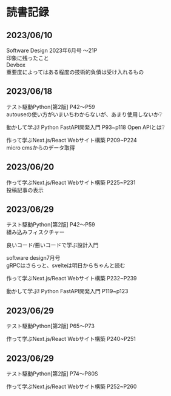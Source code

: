 # 読書記録  
## 2023/06/10  
Software Design 2023年6月号 〜21P  
印象に残ったこと  
Devbox  
重要度によってはある程度の技術的負債は受け入れるもの  

## 2023/06/18  
テスト駆動Python[第2版] P42〜P59  
autouseの使い方がいまいちわからないが、あまり使用しないか❔  

動かして学ぶ! Python FastAPI開発入門 P93~p118
Open APIとは❔  

作って学ぶNext.js/React Webサイト構築 P209~P224  
micro cmsからのデータ取得

## 2023/06/20  
作って学ぶNext.js/React Webサイト構築 P225~P231  
投稿記事の表示  

## 2023/06/29  
テスト駆動Python[第2版] P42〜P59  
組み込みフィスクチャー  

良いコード/悪いコードで学ぶ設計入門  

software design7月号  
gRPCはさらっと、svelteは明日からちゃんと読む  

作って学ぶNext.js/React Webサイト構築 P232~P239  

動かして学ぶ! Python FastAPI開発入門 P119~p123

## 2023/06/29  
テスト駆動Python[第2版] P65〜P73  

作って学ぶNext.js/React Webサイト構築 P240~P251 

## 2023/06/29  
テスト駆動Python[第2版] P74〜P80S  

作って学ぶNext.js/React Webサイト構築 P252~P260 

